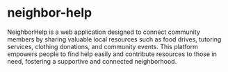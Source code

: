 # neighbor-help
NeighborHelp is a web application designed to connect community members by sharing valuable local resources such as food drives, tutoring services, clothing donations, and community events. This platform empowers people to find help easily and contribute resources to those in need, fostering a supportive and connected neighborhood.

